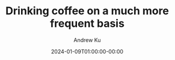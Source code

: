 ---
title: "Drinking coffee on a much more frequent basis"
date: 2024-01-09T01:00:00-00:00
tags: ["coffee"]
author: "Andrew Ku"
draft: true
showToc: true
TocOpen: false
UseHugoToc: true
ShowBreadCrumbs: true
---